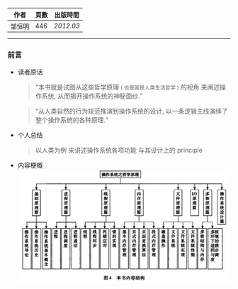 | 作者 | 頁數 | 出版時間 | 
| --- | --- | --- | 
| 邹恒明 | 446 | *2012.03* | 

--------- 

### 前言
- 读者原话
    > <q>本书就是试图从这些哲学原理 <small>( 也是就是人类生活哲学 )</small> 的视角 来阐述操作系统, 从而揭开操作系统的神秘面纱.</q>

    > <q>从人类自然的行为规范推演到操作系统的设计, 以一条逻辑主线演绎了整个操作系统的各种原理.</q>

- 个人总结
    > 以人类为例 来讲述操作系统各项功能 与其设计上的 principle
    
- 内容梗概
    ![ s](./img/table_of_contents.jpg) 
    
